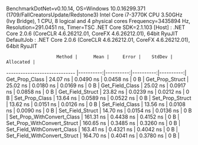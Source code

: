 
BenchmarkDotNet=v0.10.14, OS=Windows 10.0.16299.371 (1709/FallCreatorsUpdate/Redstone3)
Intel Core i7-3770K CPU 3.50GHz (Ivy Bridge), 1 CPU, 8 logical and 4 physical cores
Frequency=3435894 Hz, Resolution=291.0451 ns, Timer=TSC
.NET Core SDK=2.1.103
  [Host]     : .NET Core 2.0.6 (CoreCLR 4.6.26212.01, CoreFX 4.6.26212.01), 64bit RyuJIT
  DefaultJob : .NET Core 2.0.6 (CoreCLR 4.6.26212.01, CoreFX 4.6.26212.01), 64bit RyuJIT


                       Method |      Mean |     Error |    StdDev | Allocated |
----------------------------- |----------:|----------:|----------:|----------:|
               Get_Prop_Class |  24.07 ns | 0.0490 ns | 0.0458 ns |       0 B |
              Get_Prop_Struct |  25.02 ns | 0.0180 ns | 0.0169 ns |       0 B |
              Get_Field_Class |  25.02 ns | 0.0917 ns | 0.0858 ns |       0 B |
             Get_Field_Struct |  23.82 ns | 0.0239 ns | 0.0212 ns |       0 B |
               Set_Prop_Class |  13.64 ns | 0.0589 ns | 0.0522 ns |       0 B |
              Set_Prop_Struct |  13.62 ns | 0.0151 ns | 0.0126 ns |       0 B |
              Set_Field_Class |  13.56 ns | 0.0108 ns | 0.0090 ns |       0 B |
             Set_Field_Struct |  14.70 ns | 0.0154 ns | 0.0136 ns |       0 B |
   Set_Prop_WithConvert_Class | 161.31 ns | 0.4438 ns | 0.4152 ns |       0 B |
  Set_Prop_WithConvert_Struct | 160.65 ns | 0.3485 ns | 0.3260 ns |       0 B |
  Set_Field_WithConvert_Class | 163.41 ns | 0.4321 ns | 0.4042 ns |       0 B |
 Set_Field_WithConvert_Struct | 164.70 ns | 0.4041 ns | 0.3780 ns |       0 B |
